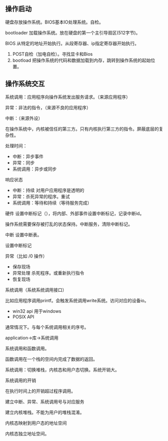 ## 操作启动

硬盘存放操作系统。BIOS基本IO处理系统。自检。

bootloader 加载操作系统。放在硬盘的第一个主引导扇区(512字节)。

BIOS 从特定的地址开始执行。从段寄存器、ip指定寄存器开始执行。

1. POST自检（加电自检）。寻找显卡和Bios 
2. bootload 把操作系统的代码和数据加载到内存，跳转到操作系统的起始位置。



## 操作系统交互

系统调用：应用程序向操作系统发出服务请求。（来源应用程序）

异常：非法的指令，（来源不良的应用程序）

中断：（来源外设）

在操作系统中，内核被信任的第三方。只有内核执行第三方的指令。屏蔽底层的复杂性。



处理时间：

- 中断：异步事件
- 异常：同步
- 系统调用：异步或同步

响应状态

- 中断：持续 对用户应用程序是透明的
- 异常：杀死异常的程序。重试
- 系统调用：等待和持续（等待服务完成）



硬件 设置中断标记（），将内部、外部事件设置中断标记，记录中断id。

操作系统需要保存被打乱的状态保持。中断服务，清除中断标记。

中断 设置中断表。

设置中断标记



异常（比如 /0 操作）

- 保存现场
- 异常处理 杀死程序。或重新执行指令
- 恢复现场





系统调用（系统系统调用接口）

比如应用程序调用printf。会触发系统调用write系统。访问对应的设备io。

- win32 api 用于windows
- POSIX API 

通常情况下。与每个系统调用相关的序号。

application->库->系统调用

系统调用和函数调用。

函数调用在一个栈的空间内完成了数据的返回。

系统调用：切换堆栈，内核态和用户态切换。系统开销大。



系统调用的开销

在执行时间上的开销超过程序调用。

建立中断、异常、系统调用号与对应服务

建立内核堆栈。不能为用户的堆栈混淆。

内核态映射到用户态的地址空间

内核态独立地址空间。
